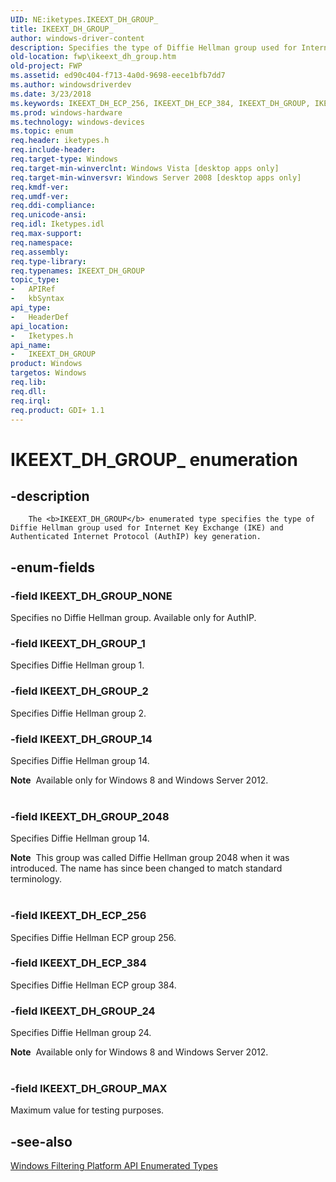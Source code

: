 ```yaml
---
UID: NE:iketypes.IKEEXT_DH_GROUP_
title: IKEEXT_DH_GROUP_
author: windows-driver-content
description: Specifies the type of Diffie Hellman group used for Internet Key Exchange (IKE) and Authenticated Internet Protocol (AuthIP) key generation.
old-location: fwp\ikeext_dh_group.htm
old-project: FWP
ms.assetid: ed90c404-f713-4a0d-9698-eece1bfb7dd7
ms.author: windowsdriverdev
ms.date: 3/23/2018
ms.keywords: IKEEXT_DH_ECP_256, IKEEXT_DH_ECP_384, IKEEXT_DH_GROUP, IKEEXT_DH_GROUP enumeration [Filtering], IKEEXT_DH_GROUP_, IKEEXT_DH_GROUP_1, IKEEXT_DH_GROUP_14, IKEEXT_DH_GROUP_2, IKEEXT_DH_GROUP_2048, IKEEXT_DH_GROUP_24, IKEEXT_DH_GROUP_MAX, IKEEXT_DH_GROUP_NONE, fwp.ikeext_dh_group, iketypes/IKEEXT_DH_ECP_256, iketypes/IKEEXT_DH_ECP_384, iketypes/IKEEXT_DH_GROUP, iketypes/IKEEXT_DH_GROUP_1, iketypes/IKEEXT_DH_GROUP_14, iketypes/IKEEXT_DH_GROUP_2, iketypes/IKEEXT_DH_GROUP_2048, iketypes/IKEEXT_DH_GROUP_24, iketypes/IKEEXT_DH_GROUP_MAX, iketypes/IKEEXT_DH_GROUP_NONE
ms.prod: windows-hardware
ms.technology: windows-devices
ms.topic: enum
req.header: iketypes.h
req.include-header: 
req.target-type: Windows
req.target-min-winverclnt: Windows Vista [desktop apps only]
req.target-min-winversvr: Windows Server 2008 [desktop apps only]
req.kmdf-ver: 
req.umdf-ver: 
req.ddi-compliance: 
req.unicode-ansi: 
req.idl: Iketypes.idl
req.max-support: 
req.namespace: 
req.assembly: 
req.type-library: 
req.typenames: IKEEXT_DH_GROUP
topic_type:
-	APIRef
-	kbSyntax
api_type:
-	HeaderDef
api_location:
-	Iketypes.h
api_name:
-	IKEEXT_DH_GROUP
product: Windows
targetos: Windows
req.lib: 
req.dll: 
req.irql: 
req.product: GDI+ 1.1
---
```


# IKEEXT_DH_GROUP_ enumeration


## -description



		The <b>IKEEXT_DH_GROUP</b> enumerated type specifies the type of Diffie Hellman group used for Internet Key Exchange (IKE) and Authenticated Internet Protocol (AuthIP) key generation.


## -enum-fields




### -field IKEEXT_DH_GROUP_NONE

Specifies no Diffie Hellman group. Available only for AuthIP.


### -field IKEEXT_DH_GROUP_1

Specifies  Diffie Hellman group 1.


### -field IKEEXT_DH_GROUP_2

Specifies  Diffie Hellman group 2.


### -field IKEEXT_DH_GROUP_14

Specifies  Diffie Hellman group 14.

<div class="alert"><b>Note</b>  Available only for Windows 8 and Windows Server 2012. </div>
<div> </div>

### -field IKEEXT_DH_GROUP_2048

Specifies  Diffie Hellman group 14.

<div class="alert"><b>Note</b>  This group was called Diffie Hellman group 2048 when it was introduced.  The name has since been changed to match standard terminology.</div>
<div> </div>

### -field IKEEXT_DH_ECP_256

Specifies Diffie Hellman ECP group 256.


### -field IKEEXT_DH_ECP_384

Specifies Diffie Hellman ECP group 384.


### -field IKEEXT_DH_GROUP_24

Specifies  Diffie Hellman group 24.

<div class="alert"><b>Note</b>  Available only for Windows 8 and Windows Server 2012.</div>
<div> </div>

### -field IKEEXT_DH_GROUP_MAX

Maximum value for testing purposes.


## -see-also




<a href="https://msdn.microsoft.com/39029412-18ce-426a-a79d-cf25ff0dfe0d">Windows Filtering Platform API Enumerated Types</a>
 

 

